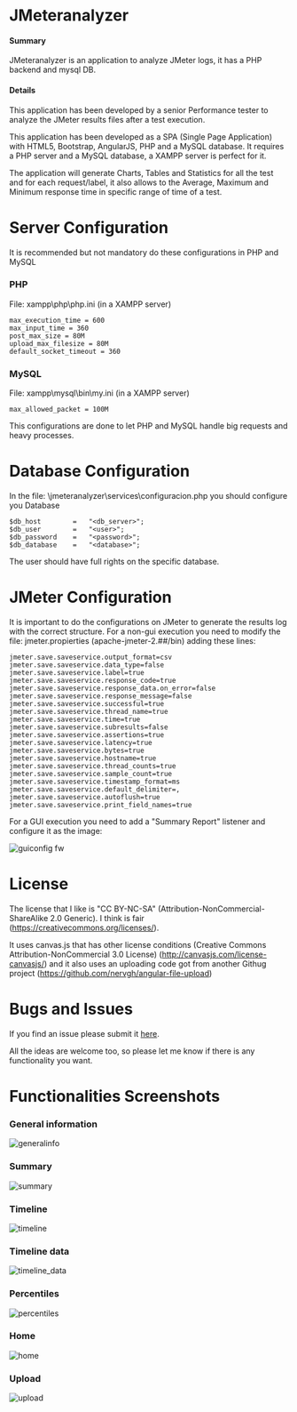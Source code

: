 # JMeteranalyzer

#### Summary
JMeteranalyzer is an application to analyze JMeter logs, it has a PHP backend and mysql DB.

#### Details
This application has been developed by a senior Performance tester to analyze the JMeter results files after a test execution.

This application has been developed as a SPA (Single Page Application) with HTML5, Bootstrap, AngularJS, PHP and a MySQL database. It requires a PHP server and a MySQL database, a XAMPP server is perfect for it.

The application will generate Charts, Tables and Statistics for all the test and for each request/label, it also allows to the Average, Maximum and Minimum response time in specific range of time of a test.


# Server Configuration

It is recommended but not mandatory do these configurations in PHP and MySQL

### PHP
File: xampp\php\php.ini (in a XAMPP server)
```
max_execution_time = 600 
max_input_time = 360 
post_max_size = 80M 
upload_max_filesize = 80M 
default_socket_timeout = 360
```

### MySQL
File: xampp\mysql\bin\my.ini (in a XAMPP server)
```
max_allowed_packet = 100M
```

This configurations are done to let PHP and MySQL handle big requests and heavy processes.


# Database Configuration

In the file: \jmeteranalyzer\services\configuracion.php you should configure you Database
```
$db_host        =   "<db_server>";
$db_user        =   "<user>";
$db_password    =   "<password>";
$db_database    =   "<database>";
```
The user should have full rights on the specific database. 


# JMeter Configuration

It is important to do the configurations on JMeter to generate the results log with the correct structure. For a non-gui execution you need to modify the file: jmeter.propierties (apache-jmeter-2.##/bin) adding these lines:

```
jmeter.save.saveservice.output_format=csv
jmeter.save.saveservice.data_type=false
jmeter.save.saveservice.label=true
jmeter.save.saveservice.response_code=true
jmeter.save.saveservice.response_data.on_error=false
jmeter.save.saveservice.response_message=false
jmeter.save.saveservice.successful=true
jmeter.save.saveservice.thread_name=true
jmeter.save.saveservice.time=true
jmeter.save.saveservice.subresults=false
jmeter.save.saveservice.assertions=true
jmeter.save.saveservice.latency=true
jmeter.save.saveservice.bytes=true
jmeter.save.saveservice.hostname=true
jmeter.save.saveservice.thread_counts=true
jmeter.save.saveservice.sample_count=true
jmeter.save.saveservice.timestamp_format=ms
jmeter.save.saveservice.default_delimiter=,
jmeter.save.saveservice.autoflush=true
jmeter.save.saveservice.print_field_names=true
```
For a GUI execution you need to add a "Summary Report" listener and configure it as the image:

![guiconfig fw](https://cloud.githubusercontent.com/assets/8532620/9148060/18482a2e-3d37-11e5-9a1c-0d9432ddce9f.png)


# License

The license that I like is "CC BY-NC-SA" (Attribution-NonCommercial-ShareAlike 2.0 Generic). I think is fair (https://creativecommons.org/licenses/).

It uses canvas.js that has other license conditions (Creative Commons Attribution-NonCommercial 3.0 License) (http://canvasjs.com/license-canvasjs/) and it also uses an uploading code got from another Githug project (https://github.com/nervgh/angular-file-upload)


# Bugs and Issues
If you find an issue please submit it [here](https://github.com/gallinazo/jmeteranalyzer/issues).

All the ideas are welcome too, so please let me know if there is any functionality you want.


# Functionalities Screenshots

### General information
![generalinfo](https://cloud.githubusercontent.com/assets/8532620/9147584/c99ba2d2-3d2e-11e5-9d4a-adf5dbb6a7ff.png)

### Summary
![summary](https://cloud.githubusercontent.com/assets/8532620/9147587/c99ff468-3d2e-11e5-8977-95fd4027d1b4.png)

### Timeline
![timeline](https://cloud.githubusercontent.com/assets/8532620/9147588/c9a11f78-3d2e-11e5-9beb-577c71b0a50c.png)

### Timeline data
![timeline_data](https://cloud.githubusercontent.com/assets/8532620/9147589/c9a227f6-3d2e-11e5-87b5-b36a24f33d43.png)

### Percentiles
![percentiles](https://cloud.githubusercontent.com/assets/8532620/9147586/c99ea4d2-3d2e-11e5-9d44-4e2312ce6a70.png)

### Home
![home](https://cloud.githubusercontent.com/assets/8532620/9147585/c99dc508-3d2e-11e5-8d3e-7632a74856da.png)

### Upload
![upload](https://cloud.githubusercontent.com/assets/8532620/9147590/c9b13ec6-3d2e-11e5-9ff3-eec6d68e0680.png)

